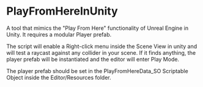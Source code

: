 # PlayFromHereInUnity
A tool that mimics the "Play From Here" functionality of Unreal Engine in Unity. It requires a modular Player prefab.

The script will enable a Right-click menu inside the Scene View in unity and will test a raycast against any collider in your scene. If it finds anything, the player prefab will be instantiated and the editor will enter Play Mode.

The player prefab should be set in the PlayFromHereData_SO Scriptable Object inside the Editor/Resources folder.
